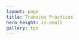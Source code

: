 ```yaml
---
layout: page
title: Trabajos Prácticos
hero_height: is-small
gallery: tps
---
```



<!---
{% include notification.html message="This resource is not available yet." %}
Agregar arriba cuando esté listo
--->
